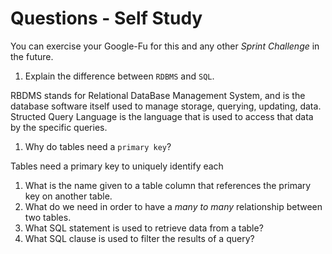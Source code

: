 # Questions - Self Study

You can exercise your Google-Fu for this and any other _Sprint Challenge_ in the future.

1.  Explain the difference between `RDBMS` and `SQL`.

RBDMS stands for Relational DataBase Management System, and is the database software itself used to manage storage, querying, updating, data. Structed Query Language is the language that is used to access that data by the specific queries.

1.  Why do tables need a `primary key`?

Tables need a primary key to uniquely identify each

1.  What is the name given to a table column that references the primary key
    on another table.
1.  What do we need in order to have a _many to many_ relationship between two
    tables.
1.  What SQL statement is used to retrieve data from a table?
1.  What SQL clause is used to filter the results of a query?
